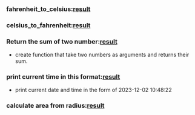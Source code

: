 ### fahrenheit_to_celsius:[result](./basic_converstion/fahrenheit_to_celsius.rs)
### celsius_to_fahrenheit:[result](./basic_converstion/celsius_to_fahrenheit.rs)
### Return the sum of two number:[result](./basic_converstion/sum_of_two_number.rs)
- create function that take two numbers as arguments and returns their sum.
### print current time in this format:[result](./basic_converstion/current_time.rs)
- print current date and time in the form of 2023-12-02 10:48:22
### calculate area from radius:[result](./basic_converstion/radius_to_area.rs)
